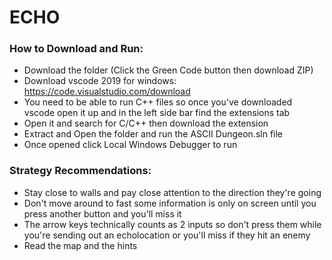 # ECHO

### How to Download and Run: 
- Download the folder (Click the Green Code button then download ZIP)
- Download vscode 2019 for windows: [https://code.visualstudio.com/download ](https://visualstudio.microsoft.com/vs/older-downloads/)
- You need to be able to run C++ files so once you've downloaded vscode open it up and in the left side bar find the extensions tab
- Open it and search for C/C++ then download the extension
- Extract and Open the folder and run the ASCII Dungeon.sln file 
- Once opened click Local Windows Debugger to run

### Strategy Recommendations: 
- Stay close to walls and pay close attention to the direction they're going
- Don't move around to fast some information is only on screen until you press another button and you'll miss it
- The arrow keys technically counts as 2 inputs so don't press them while you're sending out an echolocation or 
  you'll miss if they hit an enemy
- Read the map and the hints 
